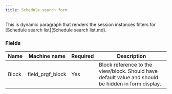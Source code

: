 ```yaml
---
title: Schedule search form
---
```


This is dynamic paragraph that renders the session instances filters for [Schedule search list](Schedule search list.md).

### Fields
| Name  | Machine name | Required | Description |
| ------------- | ------------- | ------------- | ------------- |
| Block | field\_prgf_block | Yes | Block reference to the view/block. Should have default value and should be hidden in form display. |
